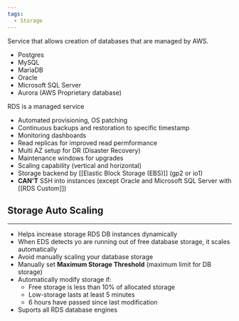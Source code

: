 ```yaml
---
tags:
  - Storage
---
```

Service that allows creation of databases that are managed by AWS.
- Postgres
- MySQL
- MariaDB
- Oracle
- Microsoft SQL Server
- Aurora (AWS Proprietary database) 

RDS is a managed service
- Automated provisioning, OS patching
- Continuous backups and restoration to specific timestamp
- Monitoring dashboards
- Read replicas for improved read permformance
- Multi AZ setup for DR (Disaster Recovery)
- Maintenance windows for upgrades
- Scaling capability (vertical and horizontal)
- Storage backend by [[Elastic Block Storage (EBS)]] (gp2 or io1)
- __CAN'T__ SSH into instances (except Oracle and Microsoft SQL Server with [[RDS Custom]])

## Storage Auto Scaling
---
- Helps increase storage RDS DB instances dynamically
- When EDS detects yo are running out of free database storage, it scales automatically
- Avoid manually scaling your database storage
- Manually set __Maximum Storage Threshold__ (maximum limit for DB storage)
- Automatically modify storage if:
	- Free storage is less than 10% of allocated storage
	- Low-storage lasts at least 5 minutes
	- 6 hours have passed since last modification
- Suports all RDS database engines
